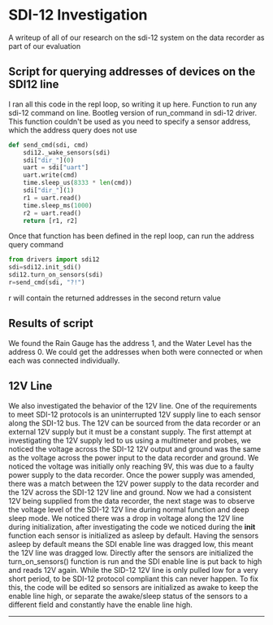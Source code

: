# SDI-12 Investigation

A writeup of all of our research on the sdi-12 system on the data recorder as part of our evaluation

## Script for querying addresses of devices on the SDI12 line

I ran all this code in the repl loop, so writing it up here. Function to run any sdi-12 command on line. Bootleg version of run_command in sdi-12 driver. This function couldn't be used as you need to specify a sensor address, which the address query does not use

```python
def send_cmd(sdi, cmd)
    sdi12._wake_sensors(sdi)
    sdi["dir_"](0)
    uart = sdi["uart"]
    uart.write(cmd)
    time.sleep_us(8333 * len(cmd))
    sdi["dir_"](1)
    r1 = uart.read()
    time.sleep_ms(1000)
    r2 = uart.read()
    return [r1, r2]
```

Once that function has been defined in the repl loop, can run the address query command

```python
from drivers import sdi12
sdi=sdi12.init_sdi()
sdi12.turn_on_sensors(sdi)
r=send_cmd(sdi, "?!")
```

r will contain the returned addresses in the second return value

## Results of script

We found the Rain Gauge has the address 1, and the Water Level has the address 0. We could get the addresses when both were connected or when each was connected individually.

## 12V Line

We also investigated the behavior of the 12V line. One of the requirements to meet SDI-12 protocols is an uninterrupted 12V supply line to each sensor along the SDI-12 bus. The 12V can be sourced from the data recorder or an external 12V supply but it must be a constant supply. The first attempt at investigating the 12V supply led to us using a multimeter and probes, we noticed the voltage across the SDI-12 12V output and ground was the same as the voltage across the power input to the data recorder and ground. We noticed the voltage was initially only reaching 9V, this was due to a faulty power supply to the data recorder. Once the power supply was amended, there was a match between the 12V power supply to the data recorder and the 12V across the SDI-12 12V line and ground. Now we had a consistent 12V being supplied from the data recorder, the next stage was to observe the voltage level of the SDI-12 12V line during normal function and deep sleep mode. We noticed there was a drop in voltage along the 12V line during initialization, after investigating the code we noticed during the __init__ function each sensor is initialized as asleep by default. Having the sensors asleep by default means the SDI enable line was dragged low, this meant the 12V line was dragged low. Directly after the sensors are initialized the turn_on_sensors() function is run and the SDI enable line is put back to high and reads 12V again. While the SID-12 12V line is only pulled low for a very short period, to be SDI-12 protocol compliant this can never happen. To fix this, the code will be edited so sensors are initialized as awake to keep the enable line high, or separate the awake/sleep status of the sensors to a different field and constantly have the enable line high.

---
